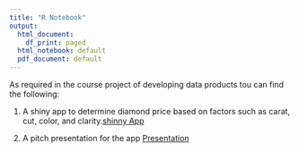 ```yaml
---
title: "R Notebook"
output:
  html_document:
    df_print: paged
  html_notebook: default
  pdf_document: default
---
```


As required in the course project of developing data products tou can find the following:


1. A shiny app to determine diamond price based on factors such as carat, cut, color, and clarity.[shinny App](https://mostafaabdelhameed.shinyapps.io/developing_products_project/)

2. A pitch presentation for the app [Presentation](https://rpubs.com/Mostafa_Abdelhameed/578483)
